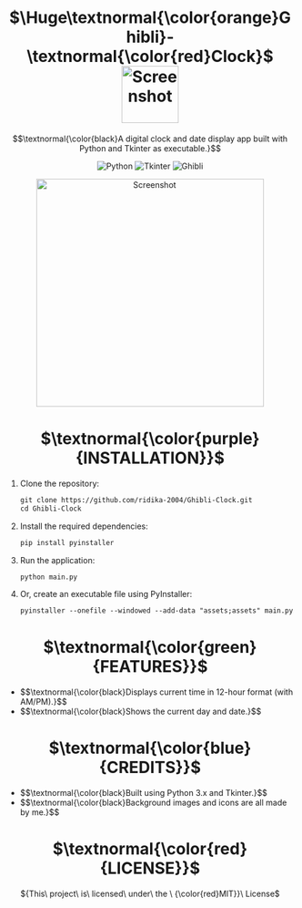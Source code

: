 <h1 align="center">
  $\Huge\textnormal{\color{orange}Ghibli}-\textnormal{\color{red}Clock}$
  <img src="https://github.com/user-attachments/assets/3231f155-4be5-4d20-b3c7-1b5be898f6d5" alt="Screenshot" width="100" style="vertical-align: middle;">
</h1>



$$\textnormal{\color{black}A digital clock and date display app built with Python and Tkinter as executable.}$$

<p align="center">
  <img src="https://img.shields.io/badge/Python-3-blue?logo=python&logoColor=white" alt="Python">
  <img src="https://img.shields.io/badge/Tkinter-GUI-orange?logo=python&logoColor=white" alt="Tkinter">
  <img src="https://img.shields.io/badge/Anime-Ghibli-green?logo=anime&logoColor=white" alt="Ghibli">
</p>


<p align="center">
  <img src="https://github.com/user-attachments/assets/6521037e-5feb-46da-88c7-387e5a40d796" alt="Screenshot" width=400>
</p>



<h1 align="center"> $\textnormal{\color{purple}{INSTALLATION}}$ </h1>


1. Clone the repository:
   
   ```diff
   git clone https://github.com/ridika-2004/Ghibli-Clock.git
   cd Ghibli-Clock
   ```

2. Install the required dependencies:
   ```diff
   pip install pyinstaller
   ```

3. Run the application:
   ```diff
   python main.py
   ```
   
4. Or, create an executable file using PyInstaller:
   ```diff
   pyinstaller --onefile --windowed --add-data "assets;assets" main.py
   ```

<h1 align="center"> $\textnormal{\color{green}{FEATURES}}$ </h1>
<ul>
  <li>$$\textnormal{\color{black}Displays current time in 12-hour format (with AM/PM).}$$</li>
  <li>$$\textnormal{\color{black}Shows the current day and date.}$$</li>
</ul>


<h1 align="center"> $\textnormal{\color{blue}{CREDITS}}$ </h1>
<ul>
  <li>$$\textnormal{\color{black}Built using Python 3.x and Tkinter.}$$</li>
  <li>$$\textnormal{\color{black}Background images and icons are all made by me.}$$</li>
</ul>


<h1 align="center"> $\textnormal{\color{red}{LICENSE}}$ </h1>
<p align="center">${This\ project\ is\ licensed\ under\ the \ {\color{red}MIT}}\ License$</p>

